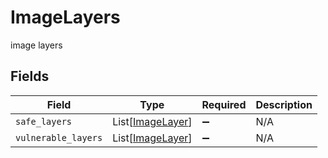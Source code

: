 # ImageLayers

image layers


## Fields

| Field                                                 | Type                                                  | Required                                              | Description                                           |
| ----------------------------------------------------- | ----------------------------------------------------- | ----------------------------------------------------- | ----------------------------------------------------- |
| `safe_layers`                                         | List[[ImageLayer](../../models/shared/imagelayer.md)] | :heavy_minus_sign:                                    | N/A                                                   |
| `vulnerable_layers`                                   | List[[ImageLayer](../../models/shared/imagelayer.md)] | :heavy_minus_sign:                                    | N/A                                                   |